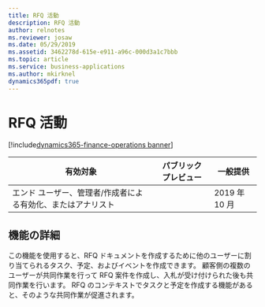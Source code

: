 ```yaml
---
title: RFQ 活動
description: RFQ 活動
author: relnotes
ms.reviewer: josaw
ms.date: 05/29/2019
ms.assetid: 3462278d-615e-e911-a96c-000d3a1c7bbb
ms.topic: article
ms.service: business-applications
ms.author: mkirknel
dynamics365pdf: true
---
```

# RFQ 活動
[!include[dynamics365-finance-operations banner](../includes/dynamics365-finance-operations.md)]

| 有効対象    |  パブリック プレビュー | 一般提供 | 
| ---------- | ---------- |---------- |
|エンド ユーザー、管理者/作成者による有効化、またはアナリスト|| 2019 年 10 月|






## 機能の詳細
<!--feature detail start -->
この機能を使用すると、RFQ ドキュメントを作成するために他のユーザーに割り当てられるタスク、予定、およびイベントを作成できます。 顧客側の複数のユーザーが共同作業を行って RFQ 案件を作成し、入札が受け付けられた後も共同作業を行います。 RFQ のコンテキストでタスクと予定を作成する機能があると、そのような共同作業が促進されます。
<!--feature detail end -->










